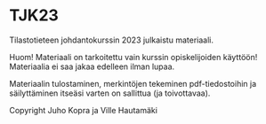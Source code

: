 # TJK23
Tilastotieteen johdantokurssin 2023 julkaistu materiaali.

Huom! Materiaali on tarkoitettu vain kurssin opiskelijoiden käyttöön! Materiaalia ei saa jakaa edelleen ilman lupaa.

Materiaalin tulostaminen, merkintöjen tekeminen pdf-tiedostoihin ja säilyttäminen itseäsi varten on sallittua (ja toivottavaa).

Copyright Juho Kopra ja Ville Hautamäki

